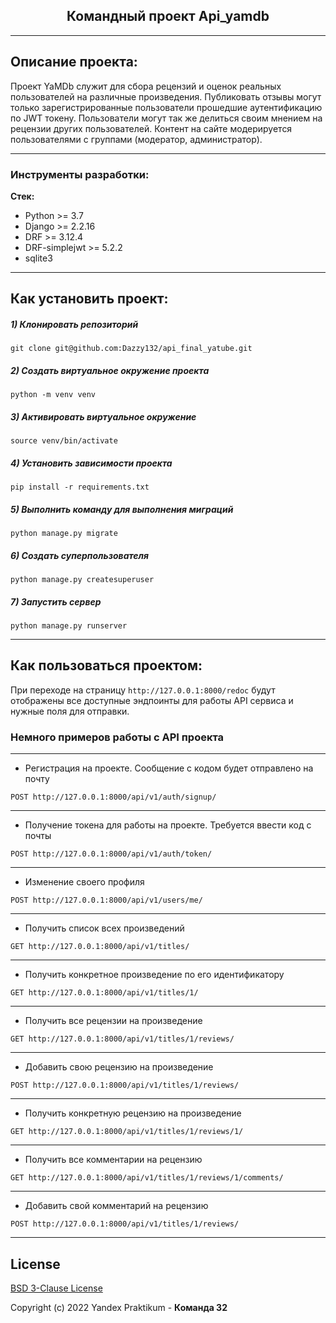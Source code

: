 ﻿<h2 align="center">Командный проект Api_yamdb</h2>

-----------------------------------------------------------------------------

## Описание проекта:

Проект YaMDb служит для сбора рецензий и оценок реальных пользователей на
различные произведения. Публиковать отзывы могут только зарегистрированные
пользователи прошедшие аутентификацию по JWT токену. Пользователи могут так же
делиться своим мнением на рецензии других пользователей. Контент на сайте
модерируется пользователями с группами (модератор, администратор).

-----------------------------------------------------------------------------

### Инструменты разработки:

**Стек:**

- Python >= 3.7
- Django >= 2.2.16
- DRF >= 3.12.4
- DRF-simplejwt >= 5.2.2
- sqlite3

-----------------------------------------------------------------------------

## Как установить проект:

##### 1) Клонировать репозиторий

```
git clone git@github.com:Dazzy132/api_final_yatube.git
```

##### 2) Создать виртуальное окружение проекта

```
python -m venv venv
```

##### 3) Активировать виртуальное окружение

```
source venv/bin/activate
```

##### 4) Установить зависимости проекта

```
pip install -r requirements.txt
```

##### 5) Выполнить команду для выполнения миграций

    python manage.py migrate

##### 6) Создать суперпользователя

    python manage.py createsuperuser

##### 7) Запустить сервер

    python manage.py runserver

-----------------------------------------------------------------------------

## Как пользоваться проектом:

При переходе на страницу ```http://127.0.0.1:8000/redoc``` будут отображены
все доступные эндпоинты для работы API сервиса и нужные поля для отправки.

### Немного примеров работы с API проекта

-----------------------------------------------------------------------------

- Регистрация на проекте. Сообщение с кодом будет отправлено на почту

```
POST http://127.0.0.1:8000/api/v1/auth/signup/
```

-----------------------------------------------------------------------------

- Получение токена для работы на проекте. Требуется ввести код с почты

```
POST http://127.0.0.1:8000/api/v1/auth/token/
```

-----------------------------------------------------------------------------

- Изменение своего профиля

```
POST http://127.0.0.1:8000/api/v1/users/me/
```

-----------------------------------------------------------------------------

- Получить список всех произведений

```
GET http://127.0.0.1:8000/api/v1/titles/
```

-----------------------------------------------------------------------------

- Получить конкретное произведение по его идентификатору

```
GET http://127.0.0.1:8000/api/v1/titles/1/
```

-----------------------------------------------------------------------------

- Получить все рецензии на произведение

```
GET http://127.0.0.1:8000/api/v1/titles/1/reviews/
```

-----------------------------------------------------------------------------

- Добавить свою рецензию на произведение

```
POST http://127.0.0.1:8000/api/v1/titles/1/reviews/
```

-----------------------------------------------------------------------------

- Получить конкретную рецензию на произведение

```
GET http://127.0.0.1:8000/api/v1/titles/1/reviews/1/
```

-----------------------------------------------------------------------------

- Получить все комментарии на рецензию

```
GET http://127.0.0.1:8000/api/v1/titles/1/reviews/1/comments/
```

-----------------------------------------------------------------------------

- Добавить свой комментарий на рецензию

```
POST http://127.0.0.1:8000/api/v1/titles/1/reviews/
```

-----------------------------------------------------------------------------

## License

[BSD 3-Clause License](https://opensource.org/licenses/BSD-3-Clause)

Copyright (c) 2022 Yandex Praktikum - **Команда 32**